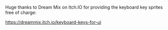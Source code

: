 Huge thanks to Dream Mix on Itch.IO for providing the keyboard key sprites free of charge:

https://dreammix.itch.io/keyboard-keys-for-ui
